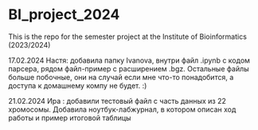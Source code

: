 # BI_project_2024
This is the repo for the semester project at the Institute of Bioinformatics (2023/2024)

17.02.2024
Настя: добавила папку Ivanova, внутри файл .ipynb с кодом парсера, рядом файл-пример с расширением .bgz. Остальные файлы больше побочные, они на случай если мне что-то понадобится, а доступа к домашнему компу не будет. :)

21.02.2024
Ира : добавили тестовый файл с часть данных из 22 хромосомы. Добавила ноутбук-лабжурнал, в котором описан ход работы и пример итоговой таблицы
